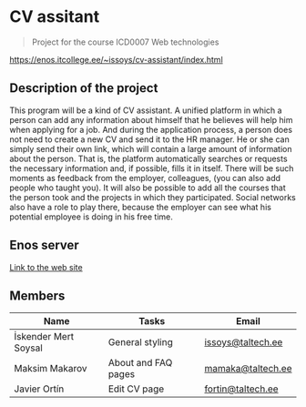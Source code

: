# CV assitant
> Project for the course ICD0007 Web technologies

https://enos.itcollege.ee/~issoys/cv-assistant/index.html

## Description of the project
This program will be a kind of CV assistant. A unified platform in which a person can add any information about himself that he believes will help him when applying for a job. And during the application process, a person does not need to create a new CV and send it to the HR manager. He or she can simply send their own link, which will contain a large amount of information about the person. That is, the platform automatically searches or requests the necessary information and, if possible, fills it in itself. There will be such moments as feedback from the employer, colleagues, (you can also add people who taught you). It will also be possible to add all the courses that the person took and the projects in which they participated. Social networks also have a role to play there, because the employer can see what his potential employee is doing in his free time.

## Enos server

[Link to the web site](https://enos.itcollege.ee/~fortin/cv-assistant/)

## Members
|Name|Tasks|Email|
|---|---|---|
|İskender Mert Soysal|General styling|<issoys@taltech.ee>|
|Maksim Makarov|About and FAQ pages|<mamaka@taltech.ee>|
|Javier Ortín|Edit CV page|<fortin@taltech.ee>|
